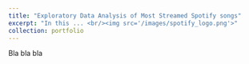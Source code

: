 ```yaml
---
title: "Exploratory Data Analysis of Most Streamed Spotify songs"
excerpt: "In this ... <br/><img src='/images/spotify_logo.png'>"
collection: portfolio
---
```


Bla bla bla
